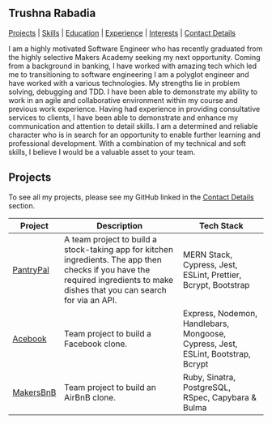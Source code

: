 ## Trushna Rabadia

[Projects](#projects) | [Skills](#skills) | [Education](#education) | [Experience](#experience) | [Interests](#hobbies-and-interests) | [Contact Details](#contact-details)

I am a highly motivated Software Engineer who has recently graduated from the highly selective Makers Academy seeking my next opportunity. Coming from a background in banking, I have worked with amazing tech which led me to transitioning to software engineering I am a polyglot engineer and have worked with a various technologies. My strengths lie in problem solving, debugging and TDD. I have been able to demonstrate my ability to work in an agile and collaborative environment within my course and previous work experience. Having had experience in providing consultative services to clients, I have been able to demonstrate and enhance my communication and attention to detail skills. I am a determined and reliable character who is in search for an opportunity to enable further learning and professional development. With a combination of my technical and soft skills, I believe I would be a valuable asset to your team.

## Projects

To see all my projects, please see my GitHub linked in the [Contact Details](#contact-details) section.

| Project   | Description | Tech Stack |
|---        |---         |---           |
| [PantryPal](https://github.com/EdCope/pantrypal) | A team project to build a stock-taking app for kitchen ingredients. The app then checks if you have the required ingredients to make dishes that you can search for via an API.  | MERN Stack, Cypress, Jest, ESLint, Prettier, Bcrypt, Bootstrap |
|[Acebook](https://github.com/nyahehnagi/acebook-makerverse)| Team project to build a Facebook clone. | Express, Nodemon, Handlebars, Mongoose, Cypress, Jest, ESLint, Bootstrap, Bcrypt|
| [MakersBnB](https://github.com/EdCope/makersbnb) | Team project to build an AirBnB clone. | Ruby, Sinatra, PostgreSQL, RSpec, Capybara & Bulma |

